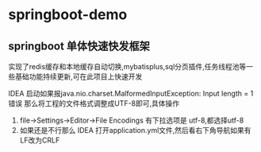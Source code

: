# springboot-demo
## springboot 单体快速快发框架
实现了redis缓存和本地缓存自动切换,mybatisplus,sql分页插件,任务线程池等一些基础功能持续更新,可在此项目上快速开发

IDEA 启动如果报java.nio.charset.MalformedInputException: Input length = 1错误
那么将工程的文件格式调整成UTF-8即可,具体操作
1. file->Settings->Editor->File Encodings 有下拉选项是 utf-8,都选择utf-8
2. 如果还是不行那么 IDEA 打开application.yml文件,然后看右下角导航如果有LF改为CRLF


